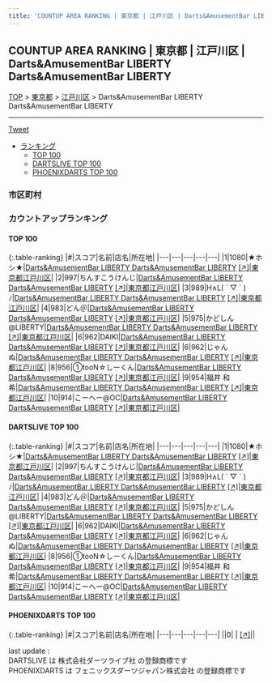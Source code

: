 ```yaml
---
title: 'COUNTUP AREA RANKING | 東京都 | 江戸川区 | Darts&AmusementBar LIBERTY Darts&AmusementBar LIBERTY'
---
```

## COUNTUP AREA RANKING | 東京都 | 江戸川区 | Darts&AmusementBar LIBERTY Darts&AmusementBar LIBERTY

[TOP](/darts/rank/) > [東京都](/darts/rank/東京都/) > [江戸川区](/darts/rank/東京都/江戸川区/) > Darts&AmusementBar LIBERTY Darts&AmusementBar LIBERTY

___

<a href="https://twitter.com/share?ref_src=twsrc%5Etfw" data-text="COUNTUP AREA RANKING | 東京都江戸川区Darts&AmusementBar LIBERTY Darts&AmusementBar LIBERTY" class="twitter-share-button" data-hashtags="DARTSLIVE,PHOENIXDARTS,darts,ダーツ" data-show-count="false">Tweet</a>

* [ランキング](#カウントアップランキング)
    * [TOP 100](#top-100)
    * [DARTSLIVE TOP 100](#dartslive-top-100)
    * [PHOENIXDARTS TOP 100](#phoenixdarts-top-100)

### 市区町村

<ul>

</ul>

### カウントアップランキング

#### TOP 100



{:.table-ranking}
|#|スコア|名前|店名|所在地|
|---|---|---|---|---|
|1|1080|<span class="rank-name-dl">★ホシ★</span>|<a href="/darts/rank/shops/90cc6f273538fbff28032249b44395af.html">Darts&AmusementBar LIBERTY Darts&AmusementBar LIBERTY</a> <a href="https://search.dartslive.com/jp/shop/90cc6f273538fbff28032249b44395af">[↗]</a>|<a href="/darts/rank/東京都/江戸川区">東京都江戸川区</a>|
|2|997|<span class="rank-name-dl">ちんすこうけんじ</span>|<a href="/darts/rank/shops/90cc6f273538fbff28032249b44395af.html">Darts&AmusementBar LIBERTY Darts&AmusementBar LIBERTY</a> <a href="https://search.dartslive.com/jp/shop/90cc6f273538fbff28032249b44395af">[↗]</a>|<a href="/darts/rank/東京都/江戸川区">東京都江戸川区</a>|
|3|989|<span class="rank-name-dl">H∧L( ´ ▽ ` )ﾉ</span>|<a href="/darts/rank/shops/90cc6f273538fbff28032249b44395af.html">Darts&AmusementBar LIBERTY Darts&AmusementBar LIBERTY</a> <a href="https://search.dartslive.com/jp/shop/90cc6f273538fbff28032249b44395af">[↗]</a>|<a href="/darts/rank/東京都/江戸川区">東京都江戸川区</a>|
|4|983|<span class="rank-name-dl">どん＠</span>|<a href="/darts/rank/shops/90cc6f273538fbff28032249b44395af.html">Darts&AmusementBar LIBERTY Darts&AmusementBar LIBERTY</a> <a href="https://search.dartslive.com/jp/shop/90cc6f273538fbff28032249b44395af">[↗]</a>|<a href="/darts/rank/東京都/江戸川区">東京都江戸川区</a>|
|5|975|<span class="rank-name-dl">かどしん@LIBERTY</span>|<a href="/darts/rank/shops/90cc6f273538fbff28032249b44395af.html">Darts&AmusementBar LIBERTY Darts&AmusementBar LIBERTY</a> <a href="https://search.dartslive.com/jp/shop/90cc6f273538fbff28032249b44395af">[↗]</a>|<a href="/darts/rank/東京都/江戸川区">東京都江戸川区</a>|
|6|962|<span class="rank-name-dl">DAIKI</span>|<a href="/darts/rank/shops/90cc6f273538fbff28032249b44395af.html">Darts&AmusementBar LIBERTY Darts&AmusementBar LIBERTY</a> <a href="https://search.dartslive.com/jp/shop/90cc6f273538fbff28032249b44395af">[↗]</a>|<a href="/darts/rank/東京都/江戸川区">東京都江戸川区</a>|
|6|962|<span class="rank-name-dl">じゃんぬ</span>|<a href="/darts/rank/shops/90cc6f273538fbff28032249b44395af.html">Darts&AmusementBar LIBERTY Darts&AmusementBar LIBERTY</a> <a href="https://search.dartslive.com/jp/shop/90cc6f273538fbff28032249b44395af">[↗]</a>|<a href="/darts/rank/東京都/江戸川区">東京都江戸川区</a>|
|8|956|<span class="rank-name-dl">①tooN☆しーくん</span>|<a href="/darts/rank/shops/90cc6f273538fbff28032249b44395af.html">Darts&AmusementBar LIBERTY Darts&AmusementBar LIBERTY</a> <a href="https://search.dartslive.com/jp/shop/90cc6f273538fbff28032249b44395af">[↗]</a>|<a href="/darts/rank/東京都/江戸川区">東京都江戸川区</a>|
|9|954|<span class="rank-name-dl">福井 和希</span>|<a href="/darts/rank/shops/90cc6f273538fbff28032249b44395af.html">Darts&AmusementBar LIBERTY Darts&AmusementBar LIBERTY</a> <a href="https://search.dartslive.com/jp/shop/90cc6f273538fbff28032249b44395af">[↗]</a>|<a href="/darts/rank/東京都/江戸川区">東京都江戸川区</a>|
|10|914|<span class="rank-name-dl">こーへー@OC</span>|<a href="/darts/rank/shops/90cc6f273538fbff28032249b44395af.html">Darts&AmusementBar LIBERTY Darts&AmusementBar LIBERTY</a> <a href="https://search.dartslive.com/jp/shop/90cc6f273538fbff28032249b44395af">[↗]</a>|<a href="/darts/rank/東京都/江戸川区">東京都江戸川区</a>|


#### DARTSLIVE TOP 100



{:.table-ranking}
|#|スコア|名前|店名|所在地|
|---|---|---|---|---|
|1|1080|<span class="rank-name-dl">★ホシ★</span>|<a href="/darts/rank/shops/90cc6f273538fbff28032249b44395af.html">Darts&AmusementBar LIBERTY Darts&AmusementBar LIBERTY</a> <a href="https://search.dartslive.com/jp/shop/90cc6f273538fbff28032249b44395af">[↗]</a>|<a href="/darts/rank/東京都/江戸川区">東京都江戸川区</a>|
|2|997|<span class="rank-name-dl">ちんすこうけんじ</span>|<a href="/darts/rank/shops/90cc6f273538fbff28032249b44395af.html">Darts&AmusementBar LIBERTY Darts&AmusementBar LIBERTY</a> <a href="https://search.dartslive.com/jp/shop/90cc6f273538fbff28032249b44395af">[↗]</a>|<a href="/darts/rank/東京都/江戸川区">東京都江戸川区</a>|
|3|989|<span class="rank-name-dl">H∧L( ´ ▽ ` )ﾉ</span>|<a href="/darts/rank/shops/90cc6f273538fbff28032249b44395af.html">Darts&AmusementBar LIBERTY Darts&AmusementBar LIBERTY</a> <a href="https://search.dartslive.com/jp/shop/90cc6f273538fbff28032249b44395af">[↗]</a>|<a href="/darts/rank/東京都/江戸川区">東京都江戸川区</a>|
|4|983|<span class="rank-name-dl">どん＠</span>|<a href="/darts/rank/shops/90cc6f273538fbff28032249b44395af.html">Darts&AmusementBar LIBERTY Darts&AmusementBar LIBERTY</a> <a href="https://search.dartslive.com/jp/shop/90cc6f273538fbff28032249b44395af">[↗]</a>|<a href="/darts/rank/東京都/江戸川区">東京都江戸川区</a>|
|5|975|<span class="rank-name-dl">かどしん@LIBERTY</span>|<a href="/darts/rank/shops/90cc6f273538fbff28032249b44395af.html">Darts&AmusementBar LIBERTY Darts&AmusementBar LIBERTY</a> <a href="https://search.dartslive.com/jp/shop/90cc6f273538fbff28032249b44395af">[↗]</a>|<a href="/darts/rank/東京都/江戸川区">東京都江戸川区</a>|
|6|962|<span class="rank-name-dl">DAIKI</span>|<a href="/darts/rank/shops/90cc6f273538fbff28032249b44395af.html">Darts&AmusementBar LIBERTY Darts&AmusementBar LIBERTY</a> <a href="https://search.dartslive.com/jp/shop/90cc6f273538fbff28032249b44395af">[↗]</a>|<a href="/darts/rank/東京都/江戸川区">東京都江戸川区</a>|
|6|962|<span class="rank-name-dl">じゃんぬ</span>|<a href="/darts/rank/shops/90cc6f273538fbff28032249b44395af.html">Darts&AmusementBar LIBERTY Darts&AmusementBar LIBERTY</a> <a href="https://search.dartslive.com/jp/shop/90cc6f273538fbff28032249b44395af">[↗]</a>|<a href="/darts/rank/東京都/江戸川区">東京都江戸川区</a>|
|8|956|<span class="rank-name-dl">①tooN☆しーくん</span>|<a href="/darts/rank/shops/90cc6f273538fbff28032249b44395af.html">Darts&AmusementBar LIBERTY Darts&AmusementBar LIBERTY</a> <a href="https://search.dartslive.com/jp/shop/90cc6f273538fbff28032249b44395af">[↗]</a>|<a href="/darts/rank/東京都/江戸川区">東京都江戸川区</a>|
|9|954|<span class="rank-name-dl">福井 和希</span>|<a href="/darts/rank/shops/90cc6f273538fbff28032249b44395af.html">Darts&AmusementBar LIBERTY Darts&AmusementBar LIBERTY</a> <a href="https://search.dartslive.com/jp/shop/90cc6f273538fbff28032249b44395af">[↗]</a>|<a href="/darts/rank/東京都/江戸川区">東京都江戸川区</a>|
|10|914|<span class="rank-name-dl">こーへー@OC</span>|<a href="/darts/rank/shops/90cc6f273538fbff28032249b44395af.html">Darts&AmusementBar LIBERTY Darts&AmusementBar LIBERTY</a> <a href="https://search.dartslive.com/jp/shop/90cc6f273538fbff28032249b44395af">[↗]</a>|<a href="/darts/rank/東京都/江戸川区">東京都江戸川区</a>|


#### PHOENIXDARTS TOP 100



{:.table-ranking}
|#|スコア|名前|店名|所在地|
|---|---|---|---|---|
||0|<span class="rank-name-dl"> </span>|<a href="/darts/rank/shops/.html"></a> <a href="">[↗]</a>|<a href="/darts/rank//"></a>|


<div class="footer border-top border-gray-light mt-5 pt-3 text-right text-gray">
    last update : <span style="font-weight: italic" id="foot_last_modified"></span><br />
    DARTSLIVE は 株式会社ダーツライブ社 の登録商標です<br />
    PHOENIXDARTS は フェニックスダーツジャパン株式会社 の登録商標です<br />
</div>

<script src="https://cdnjs.cloudflare.com/ajax/libs/jquery.tablesorter/2.31.3/js/jquery.tablesorter.min.js" integrity="sha512-qzgd5cYSZcosqpzpn7zF2ZId8f/8CHmFKZ8j7mU4OUXTNRd5g+ZHBPsgKEwoqxCtdQvExE5LprwwPAgoicguNg==" crossorigin="anonymous" referrerpolicy="no-referrer"></script>
<link rel="stylesheet" href="https://cdnjs.cloudflare.com/ajax/libs/jquery.tablesorter/2.31.3/css/theme.default.min.css" integrity="sha512-wghhOJkjQX0Lh3NSWvNKeZ0ZpNn+SPVXX1Qyc9OCaogADktxrBiBdKGDoqVUOyhStvMBmJQ8ZdMHiR3wuEq8+w==" crossorigin="anonymous" referrerpolicy="no-referrer" />
<script>
$(function() {
    $(".table-ranking").tablesorter({sortList:[[0, 0]]});
    $("#foot_last_modified").text(formatDate(new Date(document.lastModified), 'yyyy-MM-dd HH:mm:ss'));
});
</script>

<script async src="https://platform.twitter.com/widgets.js" charset="utf-8"></script>